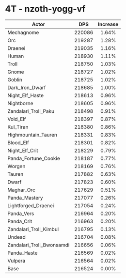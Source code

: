 # 4T - nzoth-yogg-vf
| Actor | DPS | Increase |
|---|:---:|:---:|
|Mechagnome|220086|1.64%|
|Orc|219287|1.28%|
|Draenei|219035|1.16%|
|Human|218930|1.11%|
|Troll|218750|1.03%|
|Gnome|218727|1.02%|
|Goblin|218725|1.02%|
|Dark_Iron_Dwarf|218685|1.00%|
|Night_Elf_Haste|218613|0.96%|
|Nightborne|218605|0.96%|
|Zandalari_Troll_Paku|218498|0.91%|
|Void_Elf|218397|0.87%|
|Kul_Tiran|218380|0.86%|
|Highmountain_Tauren|218331|0.83%|
|Blood_Elf|218301|0.82%|
|Night_Elf_Crit|218229|0.79%|
|Panda_Fortune_Cookie|218187|0.77%|
|Worgen|218169|0.76%|
|Tauren|217882|0.63%|
|Dwarf|217823|0.60%|
|Maghar_Orc|217629|0.51%|
|Panda_Mastery|217077|0.26%|
|Lightforged_Draenei|217054|0.24%|
|Panda_Vers|216964|0.20%|
|Panda_Crit|216963|0.20%|
|Zandalari_Troll_Kimbul|216795|0.13%|
|Undead|216704|0.08%|
|Zandalari_Troll_Bwonsamdi|216656|0.06%|
|Panda_Haste|216569|0.02%|
|Vulpera|216564|0.02%|
|Base|216524|0.00%|
